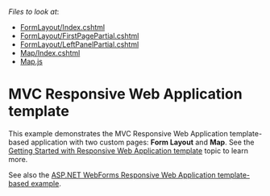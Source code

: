 <!-- default file list -->
*Files to look at*:

* [FormLayout/Index.cshtml](./CS/MvcResponsiveWebApplication/Views/FormLayout/Index.cshtml)
* [FormLayout/FirstPagePartial.cshtml](./CS/MvcResponsiveWebApplication/Views/FormLayout/FirstPagePartial.cshtml)
* [FormLayout/LeftPanelPartial.cshtml](./CS/MvcResponsiveWebApplication/Views/FormLayout/LeftPanelPartial.cshtml)
* [Map/Index.cshtml](./CS/MvcResponsiveWebApplication/Views/Map/Index.cshtml)
* [Map.js](./CS/MvcResponsiveWebApplication/Content/Map.js)
<!-- default file list end -->

# MVC Responsive Web Application template

This example demonstrates the MVC Responsive Web Application template-based application with two custom pages: **Form Layout** and **Map**. See the [Getting Started with Responsive Web Application template](https://docs.devexpress.com/AspNet/120713/what's-installed/visual-studio-integration/template-gallery/responsive-web-application-template) topic to learn more.

See also the [ASP.NET WebForms Responsive Web Application template-based example](https://github.com/DevExpress-Examples/Custom-Responsive-Web-Application).
